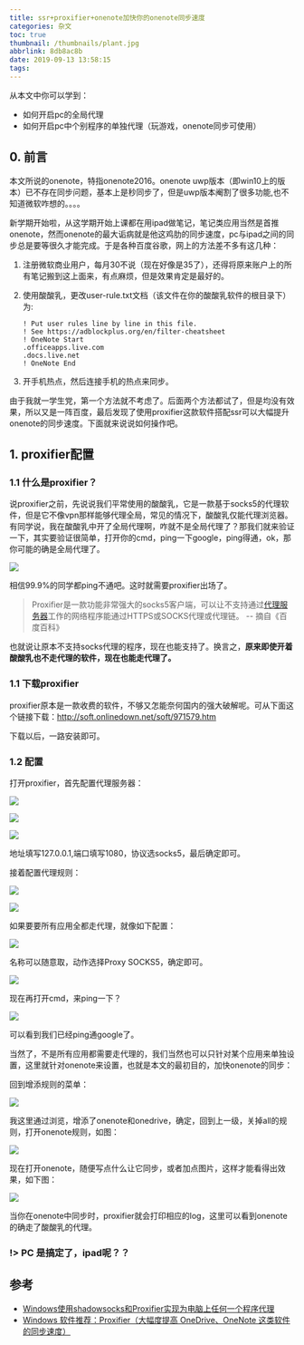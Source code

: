```yaml
---
title: ssr+proxifier+onenote加快你的onenote同步速度
categories: 杂文
toc: true
thumbnail: /thumbnails/plant.jpg
abbrlink: 8db8ac8b
date: 2019-09-13 13:58:15
tags:
---
```


从本文中你可以学到：

- 如何开启pc的全局代理
- 如何开启pc中个别程序的单独代理（玩游戏，onenote同步可使用）
<!-- more -->
## 0. 前言
本文所说的onenote，特指onenote2016。onenote uwp版本（即win10上的版本）已不存在同步问题，基本上是秒同步了，但是uwp版本阉割了很多功能,也不知道微软咋想的。。。。

新学期开始啦，从这学期开始上课都在用ipad做笔记，笔记类应用当然是首推onenote，然而onenote的最大诟病就是他这鸡肋的同步速度，pc与ipad之间的同步总是要等很久才能完成。于是各种百度谷歌，网上的方法差不多有这几种：

1. 注册微软商业用户，每月30不说（现在好像是35了），还得将原来账户上的所有笔记搬到这上面来，有点麻烦，但是效果肯定是最好的。

2. 使用酸酸乳，更改user-rule.txt文档（该文件在你的酸酸乳软件的根目录下）为:

   ```
   ! Put user rules line by line in this file.
   ! See https://adblockplus.org/en/filter-cheatsheet
   ! OneNote Start
   .officeapps.live.com
   .docs.live.net
   ! OneNote End
   ```

3. 开手机热点，然后连接手机的热点来同步。

由于我就一学生党，第一个方法就不考虑了。后面两个方法都试了，但是均没有效果，所以又是一阵百度，最后发现了使用proxifier这款软件搭配ssr可以大幅提升onenote的同步速度。下面就来说说如何操作吧。

## 1. proxifier配置

### 1.1 什么是proxifier？

说proxifier之前，先说说我们平常使用的酸酸乳，它是一款基于socks5的代理软件，但是它不像vpn那样能够代理全局，常见的情况下，酸酸乳仅能代理浏览器。有同学说，我在酸酸乳中开了全局代理啊，咋就不是全局代理了？那我们就来验证一下，其实要验证很简单，打开你的cmd，ping一下google，ping得通，ok，那你可能的确是全局代理了。

![](https://ae01.alicdn.com/kf/Hfb5fe0522ab84a64adc168354ed7a7dcv.jpg)

相信99.9%的同学都ping不通吧。这时就需要proxifier出场了。

> Proxifier是一款功能非常强大的socks5客户端，可以让不支持通过[代理服务器](https://baike.baidu.com/item/代理服务器/97996)工作的网络程序能通过HTTPS或SOCKS代理或代理链。 -- 摘自《百度百科》

也就说让原本不支持socks代理的程序，现在也能支持了。换言之，**原来即使开着酸酸乳也不走代理的软件，现在也能走代理了。**

### 1.1 下载proxifier

proxifier原本是一款收费的软件，不够又怎能奈何国内的强大破解呢。可从下面这个链接下载：http://soft.onlinedown.net/soft/971579.htm

下载以后，一路安装即可。

### 1.2 配置

打开proxifier，首先配置代理服务器：

![](https://ae01.alicdn.com/kf/H7d7405b93a414ce8bb9c2080f19ea286v.jpg)

![](https://ae01.alicdn.com/kf/H20ba309ae41b48a9b68e991d1e0e4516b.jpg)

![](https://ae01.alicdn.com/kf/Hb4af7c1157ad495d8327b5937729b0abx.jpg)

地址填写127.0.0.1,端口填写1080，协议选socks5，最后确定即可。

接着配置代理规则：

![](https://ae01.alicdn.com/kf/H13e1a3dc9c624a47afad9afd34df4860u.jpg)

![](https://ae01.alicdn.com/kf/Hb37d450731fa4c21921a125789e3065cP.png)

如果要要所有应用全都走代理，就像如下配置：

![](https://ae01.alicdn.com/kf/He1333e6853674779befed5d0c46844c01.jpg)

名称可以随意取，动作选择Proxy SOCKS5，确定即可。

![](https://ae01.alicdn.com/kf/H843c8f44d1bb4186b97177369df46236u.png)

现在再打开cmd，来ping一下？

![](https://ae01.alicdn.com/kf/H865124e87b494acebeeb4a3889717645S.jpg)

可以看到我们已经ping通google了。

当然了，不是所有应用都需要走代理的，我们当然也可以只针对某个应用来单独设置，这里就针对onenote来设置，也就是本文的最初目的，加快onenote的同步：

回到增添规则的菜单：

![](https://ae01.alicdn.com/kf/Hf5091a5de48e4b44b2d1a6b132108f09g.jpg)

我这里通过浏览，增添了onenote和onedrive，确定，回到上一级，关掉all的规则，打开onenote规则，如图：

![](https://ae01.alicdn.com/kf/Hebab826439a145ca92f0cee5dfecb34a2.jpg)

现在打开onenote，随便写点什么让它同步，或者加点图片，这样才能看得出效果，如下图：

![](https://ae01.alicdn.com/kf/H7fda71fbe1ea439cb3d3845ae3ab8e44k.jpg)

当你在onenote中同步时，proxifier就会打印相应的log，这里可以看到onenote的确走了酸酸乳的代理。

### !> PC 是搞定了，ipad呢？？

## 参考

- [Windows使用shadowsocks和Proxifier实现为电脑上任何一个程序代理 ](https://my.oschina.net/u/1427693/blog/739108)
- [Windows 软件推荐：Proxifier（大幅度提高 OneDrive、OneNote 这类软件的同步速度）](http://maybeiwill.me/proxifier/)

